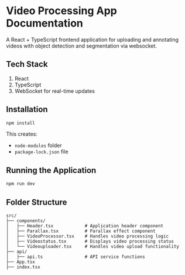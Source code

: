 # Video Processing App Documentation

A React + TypeScript frontend application for uploading and annotating videos with object detection and segmentation via websocket.

## Tech Stack

1. React
2. TypeScript
3. WebSocket for real-time updates

## Installation

```bash
npm install
```
This creates:
- `node-modules` folder
- `package-lock.json` file

## Running the Application

```bash
npm run dev
```

## Folder Structure

```
src/
├── components/
│   ├── Header.tsx            # Application header component
│   ├── Parallax.tsx          # Parallax effect component
│   ├── VideoProcessor.tsx    # Handles video processing logic
│   ├── Videostatus.tsx       # Displays video processing status
│   └── Videouploader.tsx     # Handles video upload functionality
├── api/
│   ├── api.ts                # API service functions
├── App.tsx               
├── index.tsx            
```

